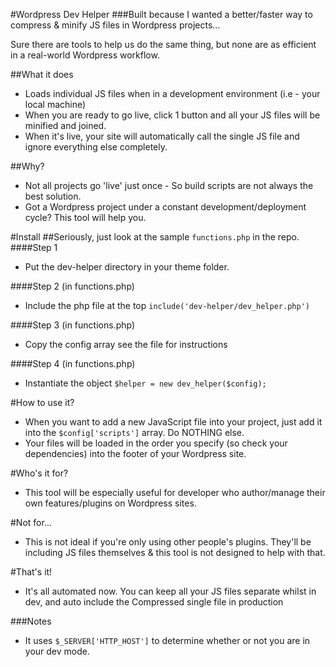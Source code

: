 #Wordpress Dev Helper
###Built because I wanted a better/faster way to compress & minify JS files in Wordpress projects...

Sure there are tools to help us do the same thing, but none are as efficient in a real-world Wordpress workflow.

##What it does
- Loads individual JS files when in a development environment (i.e - your local machine)
- When you are ready to go live, click 1 button and all your JS files will be minified and joined.
- When it's live, your site will automatically call the single JS file and ignore everything else completely.

##Why?
- Not all projects go 'live' just once - So build scripts are not always the best solution.
- Got a Wordpress project under a constant development/deployment cycle? This tool will help you.

#Install
##Seriously, just look at the sample `functions.php` in the repo.
####Step 1
- Put the dev-helper directory in your theme folder.

####Step 2 (in functions.php)
- Include the php file at the top `include('dev-helper/dev_helper.php')`

####Step 3 (in functions.php)
- Copy the config array see the file for instructions

####Step 4 (in functions.php)
- Instantiate the object `$helper = new dev_helper($config);`

#How to use it?
- When you want to add a new JavaScript file into your project, just add it into the `$config['scripts']` array. Do NOTHING else.
- Your files will be loaded in the order you specify (so check your dependencies) into the footer of your Wordpress site.

#Who's it for?
- This tool will be especially useful for developer who author/manage their own features/plugins on Wordpress sites.

#Not for...
- This is not ideal if you're only using other people's plugins. They'll be including JS files themselves & this tool is not designed to help with that.

#That's it!
- It's all automated now. You can keep all your JS files separate whilst in dev, and auto include the Compressed single file in production

###Notes
- It uses `$_SERVER['HTTP_HOST']` to determine whether or not you are in your dev mode.



